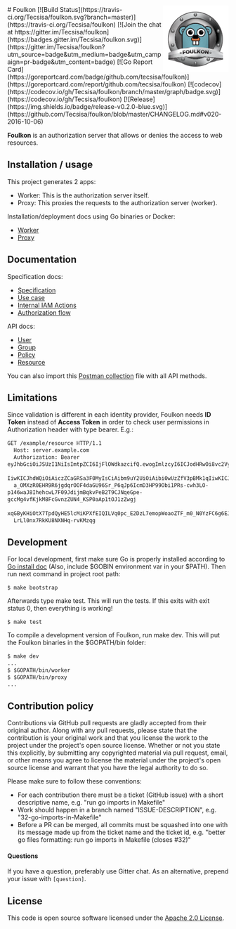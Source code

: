 <img align="right" src="https://github.com/Tecsisa/foulkon/blob/master/dist/foulkon.png" width="150">
# Foulkon
[![Build Status](https://travis-ci.org/Tecsisa/foulkon.svg?branch=master)](https://travis-ci.org/Tecsisa/foulkon)
[![Join the chat at https://gitter.im/Tecsisa/foulkon](https://badges.gitter.im/Tecsisa/foulkon.svg)](https://gitter.im/Tecsisa/foulkon?utm_source=badge&utm_medium=badge&utm_campaign=pr-badge&utm_content=badge)
[![Go Report Card](https://goreportcard.com/badge/github.com/tecsisa/foulkon)](https://goreportcard.com/report/github.com/tecsisa/foulkon)
[![codecov](https://codecov.io/gh/Tecsisa/foulkon/branch/master/graph/badge.svg)](https://codecov.io/gh/Tecsisa/foulkon)
[![Release](https://img.shields.io/badge/release-v0.2.0-blue.svg)](https://github.com/Tecsisa/foulkon/blob/master/CHANGELOG.md#v020-2016-10-06)
 
__Foulkon__ is an authorization server that allows or denies the access to web resources.

## Installation / usage

This project generates 2 apps:

- Worker: This is the authorization server itself.
- Proxy: This proxies the requests to the authorization server (worker).

Installation/deployment docs using Go binaries or Docker:<br />
- [Worker](doc/deploy/worker.md)
- [Proxy](doc/deploy/proxy.md)

## Documentation

Specification docs:
- [Specification](doc/spec/README.md)
- [Use case](doc/spec/usecase.md)
- [Internal IAM Actions](doc/spec/action.md)
- [Authorization flow](doc/spec/authorization.md)

API docs:
- [User](doc/api/user.md)
- [Group](doc/api/group.md)
- [Policy](doc/api/policy.md)
- [Resource](doc/api/resource.md)

You can also import this [Postman collection](schema/postman.json) file with all API methods.

## Limitations

Since validation is different in each identity provider, Foulkon needs __ID Token__ instead of __Access Token__ in order to check user permissions
in Authorization header with type bearer.
E.g.:

```
GET /example/resource HTTP/1.1
  Host: server.example.com
  Authorization: Bearer eyJhbGciOiJSUzI1NiIsImtpZCI6IjFlOWdkazcifQ.ewogImlzcyI6ICJodHRwOi8vc2VydmVyLmV4YW1wbGUuY29tIiwKICJzdWIiOiAiMjQ4Mjg5NzYxMDAx
  IiwKICJhdWQiOiAiczZCaGRSa3F0MyIsCiAibm9uY2UiOiAibi0wUzZfV3pBMk1qIiwKICJleHAiOiAxMzExMjgxOTcwLAogImlhdCI6IDEzMTEyODA5NzAKfQ.ggW8hZ1EuVLuxNuuIJKX_V8
  a_OMXzR0EHR9R6jgdqrOOF4daGU96Sr_P6qJp6IcmD3HP99Obi1PRs-cwh3LO-p146waJ8IhehcwL7F09JdijmBqkvPeB2T9CJNqeGpe-gccMg4vfKjkM8FcGvnzZUN4_KSP0aAp1tOJ1zZwgj
  xqGByKHiOtX7TpdQyHE5lcMiKPXfEIQILVq0pc_E2DzL7emopWoaoZTF_m0_N0YzFC6g6EJbOEoRoSK5hoDalrcvRYLSrQAZZKflyuVCyixEoV9GfNQC3_osjzw2PAithfubEEBLuVVk4XUVrWO
  LrLl0nx7RkKU8NXNHq-rvKMzqg
```

## Development

For local development, first make sure Go is properly installed according to [Go install doc](https://golang.org/doc/install) (Also, include $GOBIN environment var in your $PATH). Then run next command in project root path:

```
$ make bootstrap
```

Afterwards type make test. This will run the tests. If this exits with exit status 0, then everything is working!

```
$ make test
```

To compile a development version of Foulkon, run make dev. This will put the Foulkon binaries in the $GOPATH/bin folder:

```
$ make dev
...
$ $GOPATH/bin/worker
$ $GOPATH/bin/proxy
...
```

## Contribution policy

Contributions via GitHub pull requests are gladly accepted from their original author. Along with any pull requests, please state that the contribution is your original work and that you license the work to the project under the project's open source license. Whether or not you state this explicitly, by submitting any copyrighted material via pull request, email, or other means you agree to license the material under the project's open source license and warrant that you have the legal authority to do so.

Please make sure to follow these conventions:
- For each contribution there must be a ticket (GitHub issue) with a short descriptive name, e.g. "run go imports in Makefile"
- Work should happen in a branch named "ISSUE-DESCRIPTION", e.g. "32-go-imports-in-Makefile"
- Before a PR can be merged, all commits must be squashed into one with its message made up from the ticket name and the ticket id, e.g. "better go files formatting: run go imports in Makefile (closes #32)"

#### Questions

If you have a question, preferably use Gitter chat. As an alternative, prepend your issue with `[question]`.

## License

This code is open source software licensed under the [Apache 2.0 License](http://www.apache.org/licenses/LICENSE-2.0.html).
